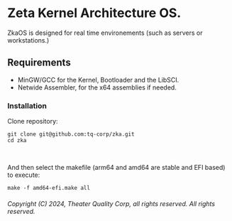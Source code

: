 <!-- README of ZkaOS -->

# Zeta Kernel Architecture OS.

ZkaOS is designed for real time environements (such as servers or workstations.)

## Requirements

- MinGW/GCC for the Kernel, Bootloader and the LibSCI.
- Netwide Assembler, for the x64 assemblies if needed.

### Installation

Clone repository:

```
git clone git@github.com:tq-corp/zka.git
cd zka
```

</br>

And then select the makefile (arm64 and amd64 are stable and EFI based) to execute:

```
make -f amd64-efi.make all
```

###### Copyright (C) 2024, Theater Quality Corp, all rights reserved. All rights reserved.
